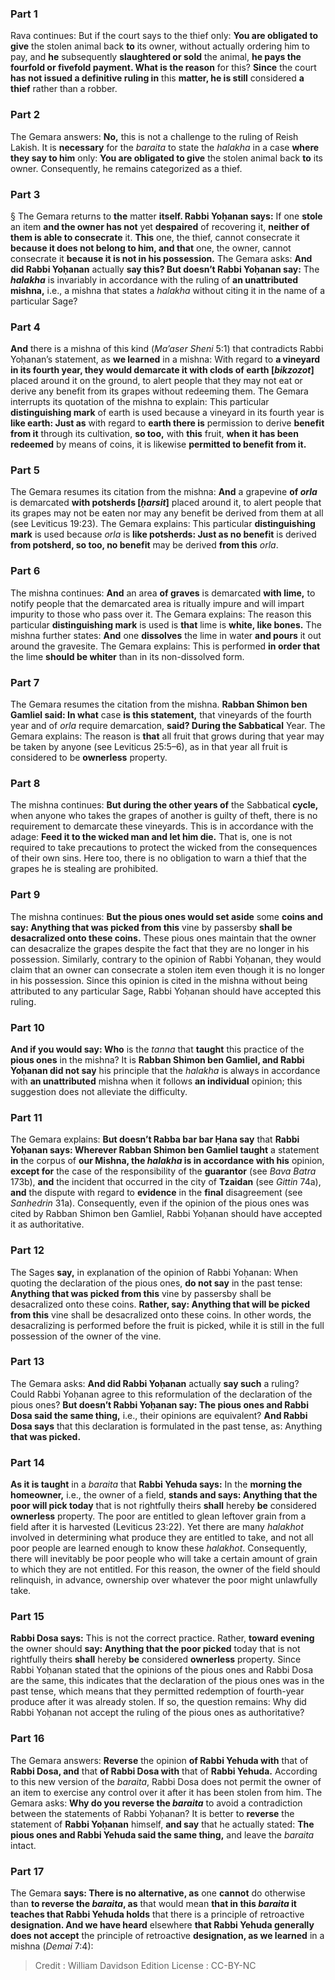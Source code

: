 
### Part 1
Rava continues: But if the court says to the thief only: <b>You are obligated to give</b> the stolen animal back <b>to</b> its owner, without actually ordering him to pay, and <b>he</b> subsequently <b>slaughtered or sold</b> the animal, <b>he pays the fourfold or fivefold payment. What is the reason</b> for this? <b>Since</b> the court <b>has not issued a definitive ruling in</b> this <b>matter, he is still</b> considered <b>a thief</b> rather than a robber.

### Part 2
The Gemara answers: <b>No,</b> this is not a challenge to the ruling of Reish Lakish. It is <b>necessary</b> for the <i>baraita</i> to state the <i>halakha</i> in a case <b>where they say to him</b> only: <b>You are obligated to give</b> the stolen animal back <b>to</b> its owner. Consequently, he remains categorized as a thief.

### Part 3
§ The Gemara returns to <b>the</b> matter <b>itself. Rabbi Yoḥanan says:</b> If one <b>stole</b> an item <b>and the owner has not</b> yet <b>despaired</b> of recovering it, <b>neither of them is able to consecrate</b> it. <b>This</b> one, the thief, cannot consecrate it <b>because it does not belong to him, and that</b> one, the owner, cannot consecrate it <b>because it is not in his possession.</b> The Gemara asks: <b>And did Rabbi Yoḥanan</b> actually <b>say this? But doesn’t Rabbi Yoḥanan say:</b> The <b><i>halakha</i></b> is invariably in accordance with the ruling of <b>an unattributed mishna,</b> i.e., a mishna that states a <i>halakha</i> without citing it in the name of a particular Sage?

### Part 4
<b>And</b> there is a mishna of this kind (<i>Ma’aser Sheni</i> 5:1) that contradicts Rabbi Yoḥanan’s statement, as <b>we learned</b> in a mishna: With regard to <b>a vineyard in its fourth year, they would demarcate it with clods of earth [<i>bikzozot</i>]</b> placed around it on the ground, to alert people that they may not eat or derive any benefit from its grapes without redeeming them. The Gemara interrupts its quotation of the mishna to explain: This particular <b>distinguishing mark</b> of earth is used because a vineyard in its fourth year is <b>like earth: Just as</b> with regard to <b>earth there is</b> permission to derive <b>benefit from it</b> through its cultivation, <b>so too,</b> with <b>this</b> fruit, <b>when it has been redeemed</b> by means of coins, it is likewise <b>permitted to benefit from it.</b>

### Part 5
The Gemara resumes its citation from the mishna: <b>And</b> a grapevine <b>of <i>orla</i></b> is demarcated <b>with potsherds [<i>ḥarsit</i>]</b> placed around it, to alert people that its grapes may not be eaten nor may any benefit be derived from them at all (see Leviticus 19:23). The Gemara explains: This particular <b>distinguishing mark</b> is used because <i>orla</i> is <b>like potsherds: Just as no benefit</b> is derived <b>from potsherd, so too, no benefit</b> may be derived <b>from this</b> <i>orla</i>.

### Part 6
The mishna continues: <b>And</b> an area <b>of graves</b> is demarcated <b>with lime,</b> to notify people that the demarcated area is ritually impure and will impart impurity to those who pass over it. The Gemara explains: The reason this particular <b>distinguishing mark</b> is used is <b>that</b> lime is <b>white, like bones.</b> The mishna further states: <b>And</b> one <b>dissolves</b> the lime in water <b>and pours</b> it out around the gravesite. The Gemara explains: This is performed <b>in order that</b> the lime <b>should be whiter</b> than in its non-dissolved form.

### Part 7
The Gemara resumes the citation from the mishna. <b>Rabban Shimon ben Gamliel said: In what</b> case <b>is this statement,</b> that vineyards of the fourth year and of <i>orla</i> require demarcation, <b>said? During the Sabbatical</b> Year. The Gemara explains: The reason is <b>that</b> all fruit that grows during that year may be taken by anyone (see Leviticus 25:5–6), as in that year all fruit is considered to be <b>ownerless</b> property.

### Part 8
The mishna continues: <b>But during the other years of</b> the Sabbatical <b>cycle,</b> when anyone who takes the grapes of another is guilty of theft, there is no requirement to demarcate these vineyards. This is in accordance with the adage: <b>Feed it to the wicked man and let him die.</b> That is, one is not required to take precautions to protect the wicked from the consequences of their own sins. Here too, there is no obligation to warn a thief that the grapes he is stealing are prohibited.

### Part 9
The mishna continues: <b>But the pious ones would set aside</b> some <b>coins and say: Anything that was picked from this</b> vine by passersby <b>shall be desacralized onto these coins.</b> These pious ones maintain that the owner can desacralize the grapes despite the fact that they are no longer in his possession. Similarly, contrary to the opinion of Rabbi Yoḥanan, they would claim that an owner can consecrate a stolen item even though it is no longer in his possession. Since this opinion is cited in the mishna without being attributed to any particular Sage, Rabbi Yoḥanan should have accepted this ruling.

### Part 10
<b>And if you would say: Who</b> is the <i>tanna</i> that <b>taught</b> this practice of the <b>pious ones</b> in the mishna? It is <b>Rabban Shimon ben Gamliel, and Rabbi Yoḥanan did not say</b> his principle that the <i>halakha</i> is always in accordance with <b>an unattributed</b> mishna when it follows <b>an individual</b> opinion; this suggestion does not alleviate the difficulty.

### Part 11
The Gemara explains: <b>But doesn’t Rabba bar bar Ḥana say</b> that <b>Rabbi Yoḥanan says: Wherever Rabban Shimon ben Gamliel taught</b> a statement <b>in</b> the corpus of <b>our Mishna, the <i>halakha</i> is in accordance with his</b> opinion, <b>except for</b> the case of the responsibility of the <b>guarantor</b> (see <i>Bava Batra</i> 173b), <b>and</b> the incident that occurred in the city of <b>Tzaidan</b> (see <i>Gittin</i> 74a), <b>and</b> the dispute with regard to <b>evidence</b> in the <b>final</b> disagreement (see <i>Sanhedrin</i> 31a). Consequently, even if the opinion of the pious ones was cited by Rabban Shimon ben Gamliel, Rabbi Yoḥanan should have accepted it as authoritative.

### Part 12
The Sages <b>say,</b> in explanation of the opinion of Rabbi Yoḥanan: When quoting the declaration of the pious ones, <b>do not say</b> in the past tense: <b>Anything that was picked from this</b> vine by passersby shall be desacralized onto these coins. <b>Rather, say: Anything that will be picked from this</b> vine shall be desacralized onto these coins. In other words, the desacralizing is performed before the fruit is picked, while it is still in the full possession of the owner of the vine.

### Part 13
The Gemara asks: <b>And did Rabbi Yoḥanan</b> actually <b>say such</b> a ruling? Could Rabbi Yoḥanan agree to this reformulation of the declaration of the pious ones? <b>But doesn’t Rabbi Yoḥanan say: The pious ones and Rabbi Dosa said the same thing,</b> i.e., their opinions are equivalent? <b>And Rabbi Dosa says</b> that this declaration is formulated in the past tense, as: Anything <b>that was picked.</b>

### Part 14
<b>As it is taught</b> in a <i>baraita</i> that <b>Rabbi Yehuda says:</b> In the <b>morning the homeowner,</b> i.e., the owner of a field, <b>stands and says: Anything that the poor will pick today</b> that is not rightfully theirs <b>shall</b> hereby <b>be</b> considered <b>ownerless</b> property. The poor are entitled to glean leftover grain from a field after it is harvested (Leviticus 23:22). Yet there are many <i>halakhot</i> involved in determining what produce they are entitled to take, and not all poor people are learned enough to know these <i>halakhot</i>. Consequently, there will inevitably be poor people who will take a certain amount of grain to which they are not entitled. For this reason, the owner of the field should relinquish, in advance, ownership over whatever the poor might unlawfully take.

### Part 15
<b>Rabbi Dosa says:</b> This is not the correct practice. Rather, <b>toward evening</b> the owner should <b>say: Anything that the poor picked</b> today that is not rightfully theirs <b>shall</b> hereby <b>be</b> considered <b>ownerless</b> property. Since Rabbi Yoḥanan stated that the opinions of the pious ones and Rabbi Dosa are the same, this indicates that the declaration of the pious ones was in the past tense, which means that they permitted redemption of fourth-year produce after it was already stolen. If so, the question remains: Why did Rabbi Yoḥanan not accept the ruling of the pious ones as authoritative?

### Part 16
The Gemara answers: <b>Reverse</b> the opinion <b>of Rabbi Yehuda with</b> that of <b>Rabbi Dosa, and</b> that <b>of Rabbi Dosa with</b> that of <b>Rabbi Yehuda.</b> According to this new version of the <i>baraita</i>, Rabbi Dosa does not permit the owner of an item to exercise any control over it after it has been stolen from him. The Gemara asks: <b>Why do you reverse the <i>baraita</i></b> to avoid a contradiction between the statements of Rabbi Yoḥanan? It is better to <b>reverse</b> the statement of <b>Rabbi Yoḥanan</b> himself, <b>and say</b> that he actually stated: <b>The pious ones and Rabbi Yehuda said the same thing,</b> and leave the <i>baraita</i> intact.

### Part 17
The Gemara <b>says: There is no alternative, as</b> one <b>cannot</b> do otherwise than <b>to reverse the <i>baraita</i>, as</b> that would mean <b>that in this <i>baraita</i> it teaches that Rabbi Yehuda holds</b> that there is a principle of retroactive <b>designation. And we have heard</b> elsewhere <b>that Rabbi Yehuda generally does not accept</b> the principle of retroactive <b>designation, as we learned</b> in a mishna (<i>Demai</i> 7:4):

>Credit : William Davidson Edition
>License : CC-BY-NC